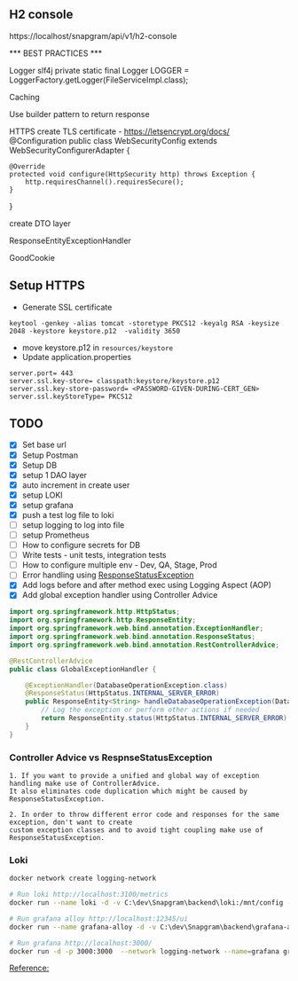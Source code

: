 ## H2 console
https://localhost/snapgram/api/v1/h2-console

*** BEST PRACTICES ***

Logger slf4j
 private static final Logger LOGGER = LoggerFactory.getLogger(FileServiceImpl.class);

Caching

Use builder pattern to return response

HTTPS
create TLS certificate - https://letsencrypt.org/docs/
@Configuration
public class WebSecurityConfig extends WebSecurityConfigurerAdapter {

	@Override
	protected void configure(HttpSecurity http) throws Exception {
		http.requiresChannel().requiresSecure();
	}
}

create DTO layer

ResponseEntityExceptionHandler

GoodCookie

## Setup HTTPS
-  Generate SSL certificate
```
keytool -genkey -alias tomcat -storetype PKCS12 -keyalg RSA -keysize 2048 -keystore keystore.p12  -validity 3650
```
- move keystore.p12 in `resources/keystore`
- Update application.properties
```
server.port= 443
server.ssl.key-store= classpath:keystore/keystore.p12
server.ssl.key-store-password= <PASSWORD-GIVEN-DURING-CERT_GEN>
server.ssl.keyStoreType= PKCS12
```

## TODO
- [x] Set base url
- [x] Setup Postman
- [x] Setup DB
- [x] setup 1 DAO layer
- [x] auto increment in create user
- [x] setup LOKI
- [x] setup grafana
- [x] push a test log file to loki
- [ ] setup logging to log into file
- [ ] setup Prometheus
- [ ] How to configure secrets for DB
- [ ] Write tests - unit tests, integration tests
- [ ] How to configure multiple env - Dev, QA, Stage, Prod
- [ ] Error handling using [ResponseStatusException](https://www.baeldung.com/spring-response-status-exception)
- [x] Add logs before and after method exec using Logging Aspect (AOP)
- [x] Add global exception handler using Controller Advice

```java
import org.springframework.http.HttpStatus;
import org.springframework.http.ResponseEntity;
import org.springframework.web.bind.annotation.ExceptionHandler;
import org.springframework.web.bind.annotation.ResponseStatus;
import org.springframework.web.bind.annotation.RestControllerAdvice;

@RestControllerAdvice
public class GlobalExceptionHandler {

    @ExceptionHandler(DatabaseOperationException.class)
    @ResponseStatus(HttpStatus.INTERNAL_SERVER_ERROR)
    public ResponseEntity<String> handleDatabaseOperationException(DatabaseOperationException ex) {
        // Log the exception or perform other actions if needed
        return ResponseEntity.status(HttpStatus.INTERNAL_SERVER_ERROR).body(ex.getMessage());
    }
}
```
### Controller Advice vs RespnseStatusException
```
1. If you want to provide a unified and global way of exception handling make use of ControllerAdvice.
It also eliminates code duplication which might be caused by ResponseStatusException.

2. In order to throw different error code and responses for the same exception, don't want to create
custom exception classes and to avoid tight coupling make use of ResponseStatusException.
```

### Loki
```bash
docker network create logging-network

# Run loki http://localhost:3100/metrics
docker run --name loki -d -v C:\dev\Snapgram\backend\loki:/mnt/config -p 3100:3100 --network logging-network grafana/loki:3.2.1 -config.file=/mnt/config/loki-config.yml 
```

```bash
# Run grafana alloy http://localhost:12345/ui
docker run --name grafana-alloy -d -v C:\dev\Snapgram\backend\grafana-alloy\config.alloy:/etc/alloy/config.alloy -v C:\dev\Snapgram\backend\loki\log:/var/log/snapgram -p 12345:12345 --network logging-network grafana/alloy:latest run --server.http.listen-addr=0.0.0.0:12345 --storage.path=/var/lib/alloy/data /etc/alloy/config.alloy
```

```bash 
# Run grafana http://localhost:3000/
docker run -d -p 3000:3000  --network logging-network --name=grafana grafana/grafana-oss
```
[Reference:](https://www.youtube.com/watch?v=_W3R2VwRyF4&list=WL&index=20&ab_channel=JavaScriptMastery)